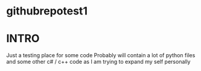 # githubrepotest1

#     INTRO   
Just a testing place for some code
Probably will contain a lot of python files and some other c# / c++ code as I am trying to expand my self personally
